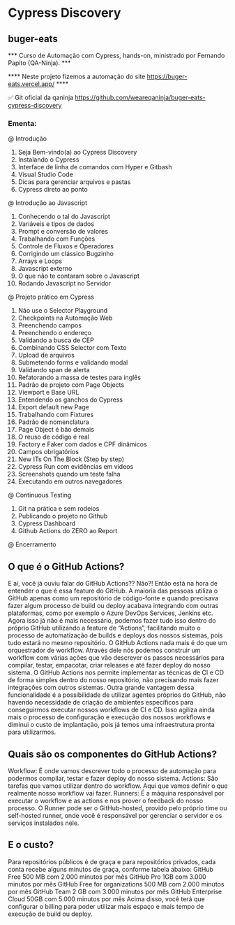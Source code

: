 # Cypress Discovery 
## buger-eats
*** Curso de Automação com Cypress, hands-on, ministrado por Fernando Papito (QA-Ninja). ***

**** Neste projeto fizemos a automação do site https://buger-eats.vercel.app/ ****

✅ Git oficial da qaninja
https://github.com/weareqaninja/buger-eats-cypress-discovery


### Ementa:
@ Introdução
1. Seja Bem-vindo(a) ao Cypress Discovery
2. Instalando o Cypress
3. Interface de linha de comandos com Hyper e Gitbash
4. Visual Studio Code
5. Dicas para gerenciar arquivos e pastas
6. Cypress direto ao ponto

@ Introdução ao Javascript
1. Conhecendo o tal do Javascript
2. Variáveis e tipos de dados
3. Prompt e conversão de valores
4. Trabalhando com Funções
5. Controle de Fluxos e Operadores
6. Corrigindo um clássico Bugzinho
7. Arrays e Loops
8. Javascript externo
9. O que não te contaram sobre o Javascript
10. Rodando Javascript no Servidor

@ Projeto prático em Cypress
1. Não use o Selector Playground
2. Checkpoints na Automação Web
3. Preenchendo campos
4. Preenchendo o endereço
5. Validando a busca de CEP
6. Combinando CSS Selector com Texto
7. Upload de arquivos
8. Submetendo forms e validando modal
9. Validando span de alerta
10. Refatorando a massa de testes para inglês
11. Padrão de projeto com Page Objects
12. Viewport e Base URL
13. Entendendo os ganchos do Cypress
14. Export default new Page
15. Trabalhando com Fixtures
16. Padrão de nomenclatura
17. Page Object é bão demais
18. O reuso de código é real
19. Factory e Faker com dados e CPF dinâmicos
20. Campos obrigatórios
21. New ITs On The Block (Step by step)
22. Cypress Run com evidências em videos
23. Screenshots quando um teste falha
24. Executando em outros navegadores

@ Continuous Testing
1. Git na prática e sem rodeios
2. Publicando o projeto no Github
3. Cypress Dashboard
4. Github Actions do ZERO ao Report

@ Encerramento

## O que é o GitHub Actions?
E aí, você já ouviu falar do GitHub Actions?? Não?! Então está na hora de entender o que é essa feature do GitHub.
A maioria das pessoas utiliza o GitHub apenas como um repositório de código-fonte e quando precisava fazer algum processo de build ou deploy acabava integrando com outras plataformas, como por exemplo o Azure DevOps Services, Jenkins etc.
Agora isso já não é mais necessário, podemos fazer tudo isso dentro do próprio GitHub utilizando a feature de “Actions”, facilitando muito o processo de automatização de builds e deploys dos nossos sistemas, pois tudo estará no mesmo repositório.
O GitHub Actions nada mais é do que um orquestrador de workflow. Através dele nós podemos construir um workflow com várias ações que vão descrever os passos necessários para compilar, testar, empacotar, criar releases e até fazer deploy do nosso sistema. O GitHub Actions nos permite implementar as técnicas de CI e CD de forma simples dentro do nosso repositório, não precisando mais fazer integrações com outros sistemas.
Outra grande vantagem dessa funcionalidade é a possibilidade de utilizar agentes próprios do GitHub, não havendo necessidade de criação de ambientes específicos para conseguirmos executar nossos workflows de CI e CD. Isso agiliza ainda mais o processo de configuração e execução dos nossos workflows e diminui o custo de implantação, pois já temos uma infraestrutura pronta para utilizarmos.
## Quais são os componentes do GitHub Actions?
Workflow: É onde vamos descrever todo o processo de automação para podermos compilar, testar e fazer deploy do nosso sistema.
Actions: São tarefas que vamos utilizar dentro do workflow. Aqui que vamos definir o que realmente nosso workflow vai fazer.
Runners: É a máquina responsável por executar o workflow e as actions e nos prover o feedback do nosso processo. O Runner pode ser o GitHub-hosted, provido pelo próprio time ou self-hosted runner, onde você é responsável por gerenciar o servidor e os serviços instalados nele.
## E o custo?
Para repositórios públicos é de graça e para repositórios privados, cada conta recebe alguns minutos de graça, conforme tabela abaixo:
GitHub Free 500 MB com 2.000 minutos por mês
GitHub Pro 1GB com 3.000 minutos por mês
GitHub Free for organizations 500 MB com 2.000 minutos por mês
GitHub Team 2 GB com 3.000 minutos por mês
GitHub Enterprise Cloud 50GB com 5.000 minutos por mês
Acima disso, você terá que configurar o billing para poder utilizar mais espaço e mais tempo de execução de build ou deploy.


